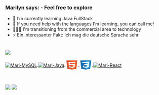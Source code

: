 
### Marilyn says: - Feel free to explore

- 🌱 I’m currently learning Java FullStack
- 🤝 If you need help with the languages I'm learning, you can call me!
- 👩🏾‍💻 I'm transitioning from the commercial area to technology
- ⚡ Ein interessanter Fakt: Ich mag die deutsche Sprache sehr


<div style="display: inline_block"><br>
  <a href="https://github.com/Marilyn-FullStack">
  <img align="center" src="https://github-readme-stats.vercel.app/api/top-langs/?username=Marilyn-FullStack&layout=compact&langs_count=7&theme=Dark" />
</div>

<div style="display: inline_block"><br>

  <img align="center" alt="Mari-MySQL" height="30" width="40" src="https://cdn.jsdelivr.net/gh/devicons/devicon/icons/mysql/mysql-original.svg" /> 
  <img align="center" alt="Mari-Java" height="30" width="40" src="https://cdn.jsdelivr.net/gh/devicons/devicon/icons/java/java-original.svg" /> 
  <img align="center" alt="Mari-HTML" height="30" width="40" src="https://raw.githubusercontent.com/devicons/devicon/master/icons/html5/html5-original.svg"/>
  <img align="center" alt="Mari-CSS" height="30" width="40" src="https://raw.githubusercontent.com/devicons/devicon/master/icons/css3/css3-original.svg"/>
  <img align="center" alt="Mari-React" height="30" width="40" src="https://cdn.jsdelivr.net/gh/devicons/devicon@latest/icons/react/react-original.svg" />
            
          
</div>

##
<div> 
<div style="display: inline_block"><br>
  <a href = "mailto:m.leiliane.lobo@gmail.com"><img src="https://img.shields.io/badge/-Gmail-%23333?style=for-the-badge&logo=gmail&logoColor=white" target="_blank"></a>
  <a href="https://www.linkedin.com/in/mlls" target="_blank"><img src="https://img.shields.io/badge/-LinkedIn-%230077B5?style=for-the-badge&logo=linkedin&logoColor=white" target="_blank"></a> 
  
</div>
